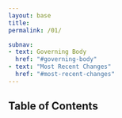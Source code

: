 ```yaml
---
layout: base
title:
permalink: /01/

subnav:
- text: Governing Body
  href: "#governing-body"
- text: "Most Recent Changes"
  href: "#most-recent-changes"
---
```


## Table of Contents

